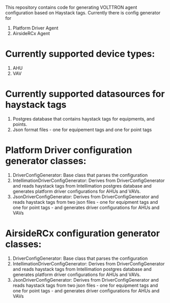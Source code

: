 This repository contains code for generating VOLTTRON agent configuration based on Haystack tags. Currently there is config generator for 

1. Platform Driver Agent 
2. AirsideRCx Agent

# Currently supported device types:

1. AHU
2. VAV

# Currently supported datasources for haystack tags

1. Postgres database that contains haystack tags for equipments, and points.  
2. Json format files - one for equipement tags and one for point tags

# Platform Driver configuration generator classes:

1. DriverConfigGenerator: Base class that parses the configuration
2. IntellimationDriverConfigGenerator: Derives from DriverConfigGenerator and reads haystack tags from Intellimation postgres database and generates platform driver 
   configurations for AHUs and VAVs. 
4. JsonDriverConfigGenerator: Derives from DriverConfigGenerator and reads haystack tags from two json files - one for equipment tags and one for point tags - and 
   generates driver configurations for AHUs and VAVs
   
# AirsideRCx configuration generator classes:

1. DriverConfigGenerator: Base class that parses the configuration
2. IntellimationDriverConfigGenerator: Derives from DriverConfigGenerator and reads haystack tags from Intellimation postgres database and generates platform driver 
   configurations for AHUs and VAVs. 
4. JsonDriverConfigGenerator: Derives from DriverConfigGenerator and reads haystack tags from two json files - one for equipment tags and one for point tags - and 
   generates driver configurations for AHUs and VAVs
